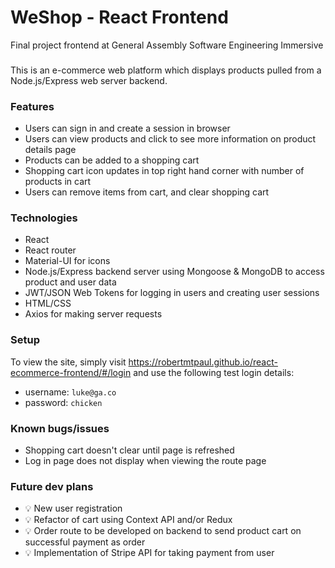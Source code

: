 # WeShop - React Frontend
Final project frontend at General Assembly Software Engineering Immersive

### 
This is an e-commerce web platform which displays products pulled from a Node.js/Express web server backend. 

### Features
- Users can sign in and create a session in browser 
- Users can view products and click to see more information on product details page
- Products can be added to a shopping cart
- Shopping cart icon updates in top right hand corner with number of products in cart
- Users can remove items from cart, and clear shopping cart

### Technologies
- React
- React router
- Material-UI for icons
- Node.js/Express backend server using Mongoose & MongoDB to access product and user data
- JWT/JSON Web Tokens for logging in users and creating user sessions
- HTML/CSS
- Axios for making server requests

### Setup

To view the site, simply visit https://robertmtpaul.github.io/react-ecommerce-frontend/#/login and use the following test login details: 
- username: `luke@ga.co`
- password: `chicken`

### Known bugs/issues
- Shopping cart doesn't clear until page is refreshed
- Log in page does not display when viewing the route page

### Future dev plans
- 💡 New user registration
- 💡 Refactor of cart using Context API and/or Redux
- 💡 Order route to be developed on backend to send product cart on successful payment as order
- 💡 Implementation of Stripe API for taking payment from user
